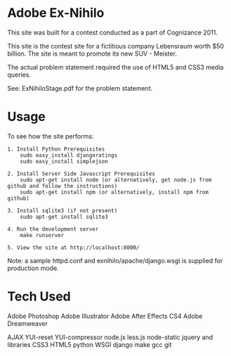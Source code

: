 Adobe Ex-Nihilo
===============

This site was built for a contest conducted as a part of Cognizance 2011. 

This site is the contest site for a fictitious company Lebensraum worth $50 billion.
The site is meant to promote its new SUV - Meister.

The actual problem statement required the use of HTML5 and CSS3 media queries. 

See: ExNihiloStage.pdf for the problem statement.

Usage
=====

To see how the site performs:

    1. Install Python Prerequisites 
        sudo easy_install djangoratings
        sudo easy_install simplejson

    2. Install Server Side Javascript Prerequisites
        sudo apt-get install node (or alternatively, get node.js from github and follow the instructions)
        sudo apt-get install npm (or alternatively, install npm from github)

    3. Install sqlite3 (if not present)
        sudo apt-get install sqlite3

    4. Run the development server
        make runserver

    5. View the site at http://localhost:8000/

Note: a sample httpd.conf and exnihilo/apache/django.wsgi is supplied for production mode.



Tech Used
=========

Adobe Photoshop
Adobe Illustrator
Adobe After Effects CS4
Adobe Dreamweaver

AJAX
YUI-reset
YUI-compressor
node.js
less.js
node-static
jquery and libraries
CSS3
HTML5
python
WSGI
django
make
gcc
git
